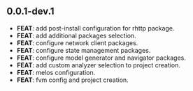 ## 0.0.1-dev.1

 - **FEAT**: add post-install configuration for rhttp package.
 - **FEAT**: add additional packages selection.
 - **FEAT**: configure network client packages.
 - **FEAT**: configure state management packages.
 - **FEAT**: configure model generator and navigator packages.
 - **FEAT**: add custom analyzer selection to project creation.
 - **FEAT**: melos configuration.
 - **FEAT**: fvm config and project creation.

